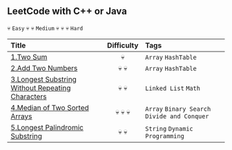 ## LeetCode with C++ or Java

:skull: `Easy` :skull: :skull: `Medium` :skull: :skull: :skull: `Hard`

| Title     | Difficulty | Tags      |
| :-------- | :--------: | :-------- |
| [1.Two Sum]() | :skull: | `Array` `HashTable` |
| [2.Add Two Numbers]() | :skull: :skull: | `Array` `HashTable` |
| [3.Longest Substring Without Repeating Characters]() | :skull: :skull: | `Linked List` `Math` |
| [4.Median of Two Sorted Arrays]() | :skull: :skull: :skull: | `Array` `Binary Search` `Divide and Conquer` |
| [5.Longest Palindromic Substring]() | :skull: :skull: | `String` `Dynamic Programming` |